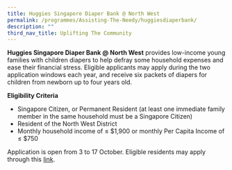 ```yaml
---
title: Huggies Singapore Diaper Bank @ North West
permalink: /programmes/Assisting-The-Needy/huggiesdiaperbank/
description: ""
third_nav_title: Uplifting The Community
---
```

**Huggies Singapore Diaper Bank @ North West** provides low-income young families with children diapers to help defray some household expenses and ease their financial stress. Eligible applicants may apply during the two application windows each year, and receive six packets of diapers for children from newborn up to four years old.
  
**Eligibility Criteria**

*   Singapore Citizen, or Permanent Resident (at least one immediate family member in the same household must be a Singapore Citizen)
*   Resident of the North West District 
*   Monthly household income of ≤ $1,900 or monthly Per Capita Income of ≤ $750

Application is open from 3 to 17 October. Eligible residents may apply through this [link](https://form.gov.sg/#!/61260f45e7eaf10012c6cb33).